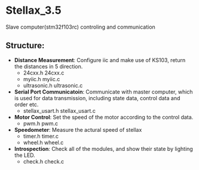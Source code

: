 # Stellax_3.5
Slave computer(stm32f103rc) controling and communication

## Structure:
- **Distance Measurement**:
Configure iic and make use of KS103, return the distances in 5 direction.
	- 24cxx.h					    24cxx.c
	- myiic.h					    myiic.c
	- ultrasonic.h  	    ultrasonic.c 
- **Serial Port Communicatoin**:
Communicate with master computer,  which is used for data transmission, including state data, control data and order etc.
	- stellax_usart.h			stellax_usart.c
- **Motor Control**:
Set the speed of the motor according to the control data.	
	- pwm.h pwm.c
- **Speedometer**:
Measure the actural speed of stellax
	- timer.h timer.c 
	- wheel.h wheel.c
- **Introspection**:
Check all of the modules, and show their state by lighting the LED. 
	- check.h check.c
